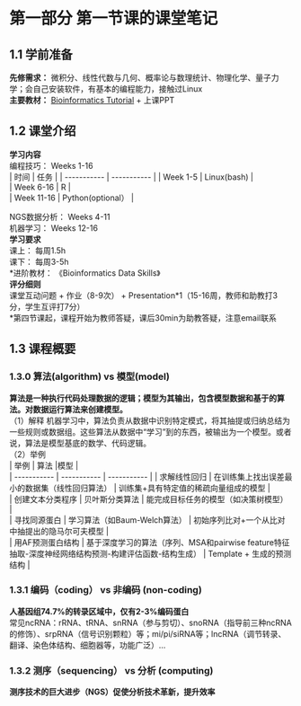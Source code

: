 # 第一部分 第一节课的课堂笔记
## 1.1 学前准备  
**先修需求：** 微积分、线性代数与几何、概率论与数理统计、物理化学、量子力学；会自己安装软件，有基本的编程能力，接触过Linux  
**主要教材：** [Bioinformatics Tutorial](https://book.ncrnalab.org/teaching/) + 上课PPT  

## 1.2 课堂介绍  
**学习内容**  
编程技巧： Weeks 1-16  
| 时间        | 任务        |
| ----------- | ----------- |
| Week 1-5      | Linux(bash)     |  
| Week 6-16   | R   |  
| Week 11-16   | Python(optional）  |  

NGS数据分析： Weeks 4-11   
机器学习： Weeks 12-16  
**学习要求**  
课上： 每周1.5h    
课下： 每周3-5h  
\*进阶教材： 《Bioinformatics Data Skills》  
**评分细则**  
课堂互动问题 + 作业（8-9次） + Presentation*1（15-16周，教师和助教打3分，学生互评打7分）  
\*第四节课起，课程开始为教师答疑，课后30min为助教答疑，注意email联系  

## 1.3 课程概要  
### 1.3.0 算法(algorithm) vs 模型(model)  
**算法是一种执行代码处理数据的逻辑；模型为其输出，包含模型数据和基于的算法。对数据运行算法来创建模型。**  
（1）解释  机器学习中，算法负责从数据中识别特定模式，将其抽提或归纳总结为一些规则或数据组。这些算法从数据中“学习”到的东西，被输出为一个模型。或者说，算法是模型基底的数学、代码逻辑。  
（2）举例  
| 举例        | 算法        |模型       |  
| ----------- | ----------- | ----------- |
| 求解线性回归      | 在训练集上找出误差最小的数据集（线性回归算法）     | 训练集+具有特定值的稀疏向量组成的模型    |    
| 创建文本分类程序      | 贝叶斯分类算法     | 能完成目标任务的模型（如决策树模型）    |  
| 寻找同源蛋白   | 学习算法（如Baum-Welch算法）  |  初始序列比对+一个从比对中抽提出的隐马尔可夫模型    |  
| 用AF预测蛋白结构  | 基于深度学习的算法（序列、MSA和pairwise feature特征抽取-深度神经网络结构预测-构建评估函数-结构生成） |  Template + 生成的预测结构 |  

### 1.3.1 编码（coding） vs 非编码 (non-coding)  
**人基因组74.7%的转录区域中，仅有2-3%编码蛋白**  
常见ncRNA：rRNA、tRNA、snRNA（参与剪切）、snoRNA（指导前三种ncRNA的修饰）、srpRNA（信号识别颗粒）等；mi/pi/siRNA等；lncRNA（调节转录、翻译、染色体结构、细胞器等，功能广泛）...

### 1.3.2 测序（sequencing） vs 分析 (computing)  
**测序技术的巨大进步（NGS）促使分析技术革新，提升效率**







